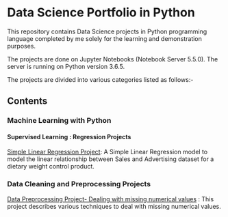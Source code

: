 # Data Science Portfolio in Python

This repository contains Data Science projects in Python programming language completed by me solely for the learning and demonstration purposes. 

The projects are done on Jupyter Notebooks (Notebook Server 5.5.0). The server is running on Python version 3.6.5.

The projects are divided into various categories listed as follows:- 

## Contents

 
 ### Machine Learning with Python    

   
   
   #### Supervised Learning : Regression Projects 
   
   [Simple Linear Regression Project](https://github.com/pb111/data-science-portfolio/blob/master/SLR%20Project.ipynb): A Simple  Linear   Regression model to model the linear relationship between Sales and Advertising dataset for a dietary weight control product.
     
    
       
 ### Data Cleaning and Preprocessing Projects
   
[Data Preprocessing Project- Dealing with missing numerical values](https://github.com/pb111/Data-Preprocessing-Project-Dealing-with-Missing-Numerical-Values) : This project describes various techniques to deal with missing numerical values. 
